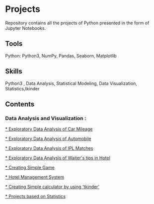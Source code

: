 
# Projects
Repository contains all the projects of Python presented in the form of Jupyter Notebooks.

## Tools

Python: Python3, NumPy, Pandas, Seaborn, Matplotlib

## Skills

Python3 , Data Analysis, Statistical Modeling, Data Visualization, Statistics,tkinder

## Contents

 ### Data Analysis and Visualization :

  [* Exploratory Data Analysis of Car Mileage](https://github.com/PANCHAMIVT/Edubridge-Data-Analytics/blob/main/Projects/EDA%20-%20Car%20Mileage/Car%20Mileage%20-%20EDA.ipynb)
  
  [* Exploratory Data Analysis of Automobile](https://github.com/PANCHAMIVT/Edubridge-Data-Analytics/blob/main/Projects/EDA-Automobile/Automobile.ipynb)
  
  [* Exploratory Data Analysis of IPL Matches](https://github.com/PANCHAMIVT/Edubridge-Data-Analytics/blob/main/Projects/EDA%20-%20IPL%20Matches/IPL%20Mathches%202008-2020.ipynb)
  
  [* Exploratory Data Analysis of Waiter's tips in Hotel](https://github.com/PANCHAMIVT/Edubridge-Data-Analytics/blob/main/Projects/EDA-TIPS/EDA-TIPS.ipynb)
  
  [* Creating Simple Game](https://github.com/PANCHAMIVT/Edubridge-Data-Analytics/blob/main/Projects/GAME/Simple%20Quiz/SIMPLE%20QUIZ.ipynb)
  
  [* Hotel Management System](https://github.com/PANCHAMIVT/Edubridge-Data-Analytics/blob/main/Projects/Hotel%20Management/HOTEL%20MANAGMENT%20SYSTEM.ipynb)
  
  [* Creating Simple calculator by using 'tkinder'](https://github.com/PANCHAMIVT/Edubridge-Data-Analytics/blob/main/Projects/Simple%20Calculator/CALCULATOR.ipynb)       
  
  [* Projects based on Statistics]( https://github.com/PANCHAMIVT/Edubridge-Data-Analytics/tree/main/Projects/STATISTICS)
   

